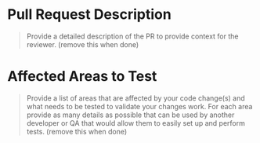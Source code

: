 # Pull Request Description

> Provide a detailed description of the PR to provide context for the reviewer. (remove this when done)

# Affected Areas to Test

> Provide a list of areas that are affected by your code change(s) and what needs to be tested to validate your changes work.  For each area provide as many details as possible that can be used by another developer or QA that would allow them to easily set up and perform tests. (remove this when done)
